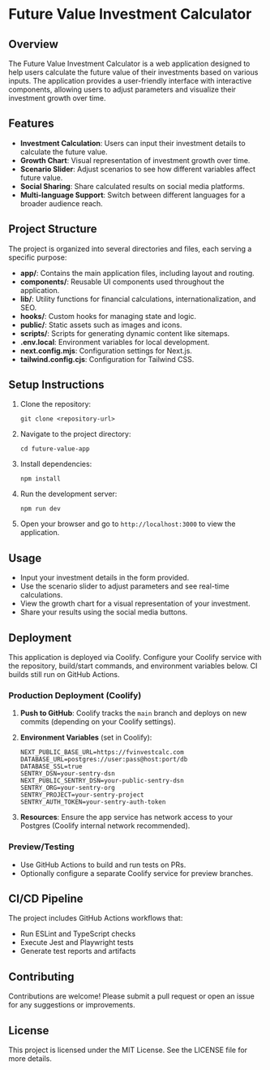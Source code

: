 # Future Value Investment Calculator

## Overview

The Future Value Investment Calculator is a web application designed to help users calculate the future value of their investments based on various inputs. The application provides a user-friendly interface with interactive components, allowing users to adjust parameters and visualize their investment growth over time.

## Features

- **Investment Calculation**: Users can input their investment details to calculate the future value.
- **Growth Chart**: Visual representation of investment growth over time.
- **Scenario Slider**: Adjust scenarios to see how different variables affect future value.
- **Social Sharing**: Share calculated results on social media platforms.
- **Multi-language Support**: Switch between different languages for a broader audience reach.

## Project Structure

The project is organized into several directories and files, each serving a specific purpose:

- **app/**: Contains the main application files, including layout and routing.
- **components/**: Reusable UI components used throughout the application.
- **lib/**: Utility functions for financial calculations, internationalization, and SEO.
- **hooks/**: Custom hooks for managing state and logic.
- **public/**: Static assets such as images and icons.
- **scripts/**: Scripts for generating dynamic content like sitemaps.
- **.env.local**: Environment variables for local development.
- **next.config.mjs**: Configuration settings for Next.js.
- **tailwind.config.cjs**: Configuration for Tailwind CSS.

## Setup Instructions

1. Clone the repository:
   ```
   git clone <repository-url>
   ```
2. Navigate to the project directory:
   ```
   cd future-value-app
   ```
3. Install dependencies:
   ```
   npm install
   ```
4. Run the development server:
   ```
   npm run dev
   ```
5. Open your browser and go to `http://localhost:3000` to view the application.

## Usage

- Input your investment details in the form provided.
- Use the scenario slider to adjust parameters and see real-time calculations.
- View the growth chart for a visual representation of your investment.
- Share your results using the social media buttons.

## Deployment

This application is deployed via Coolify. Configure your Coolify service with the repository, build/start commands, and environment variables below. CI builds still run on GitHub Actions.

### Production Deployment (Coolify)

1. **Push to GitHub**: Coolify tracks the `main` branch and deploys on new commits (depending on your Coolify settings).

2. **Environment Variables** (set in Coolify):

   ```
   NEXT_PUBLIC_BASE_URL=https://fvinvestcalc.com
   DATABASE_URL=postgres://user:pass@host:port/db
   DATABASE_SSL=true
   SENTRY_DSN=your-sentry-dsn
   NEXT_PUBLIC_SENTRY_DSN=your-public-sentry-dsn
   SENTRY_ORG=your-sentry-org
   SENTRY_PROJECT=your-sentry-project
   SENTRY_AUTH_TOKEN=your-sentry-auth-token
   ```

3. **Resources**: Ensure the app service has network access to your Postgres (Coolify internal network recommended).

### Preview/Testing

- Use GitHub Actions to build and run tests on PRs.
- Optionally configure a separate Coolify service for preview branches.

## CI/CD Pipeline

The project includes GitHub Actions workflows that:

- Run ESLint and TypeScript checks
- Execute Jest and Playwright tests
- Generate test reports and artifacts

## Contributing

Contributions are welcome! Please submit a pull request or open an issue for any suggestions or improvements.

## License

This project is licensed under the MIT License. See the LICENSE file for more details.
